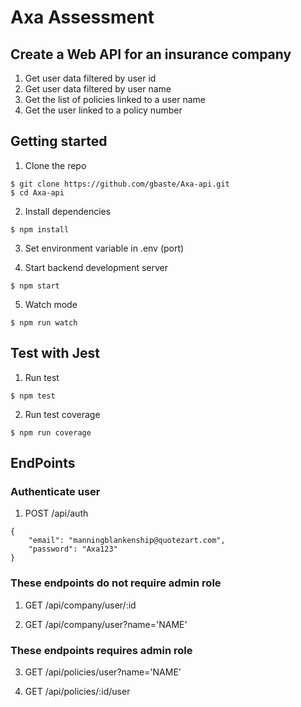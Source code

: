 # Axa Assessment

## Create a Web API for an insurance company

1. Get user data filtered by user id
2. Get user data filtered by user name
3. Get the list of policies linked to a user name
4. Get the user linked to a policy number

## Getting started

1. Clone the repo

```
$ git clone https://github.com/gbaste/Axa-api.git
$ cd Axa-api
```

2. Install dependencies

```
$ npm install
```

3. Set environment variable in .env (port)

4. Start backend development server

```
$ npm start
```
5. Watch mode

```
$ npm run watch
```

## Test with Jest

1. Run test

```
$ npm test
```

2. Run test coverage

```
$ npm run coverage
```
## EndPoints

### Authenticate user

1. POST /api/auth

```
{
	"email": "manningblankenship@quotezart.com",
	"password": "Axa123"
}
```
### These endpoints do not require admin role

1. GET /api/company/user/:id

2. GET /api/company/user?name='NAME'

### These endpoints requires admin role

3. GET /api/policies/user?name='NAME'

4. GET /api/policies/:id/user
